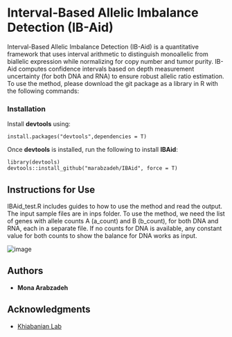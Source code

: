 # Interval-Based Allelic Imbalance Detection (IB-Aid)
Interval-Based Allelic Imbalance Detection (IB-Aid) is a quantitative framework that uses interval arithmetic to distinguish monoallelic from biallelic expression while normalizing for copy number and tumor purity. 
IB-Aid computes confidence intervals based on depth measurement uncertainty (for both DNA and RNA) to ensure robust allelic ratio estimation. 
To use the method, please download the git package as a library in R with the following commands:


### Installation

Install **devtools** using:
```
install.packages("devtools",dependencies = T)
```
Once **devtools** is installed, run the following to install **IBAid**:
```
library(devtools)
devtools::install_github("marabzadeh/IBAid", force = T)
```
## Instructions for Use

IBAid_test.R includes guides to how to use the method and read the output. The input sample files are in inps folder. To use the method, we need the list of genes with allele counts A (a_count) and B (b_count), for both DNA and RNA, each in a separate file. If no counts for DNA is available, any constant value for both counts to show the balance for DNA works as input. 

![image](https://github.com/user-attachments/assets/8451d832-72d7-4833-84f3-de6868006fab)

## Authors
* **Mona Arabzadeh**

## Acknowledgments
* [Khiabanian Lab](https://khiabanian-lab.org)
